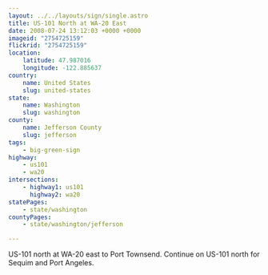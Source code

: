 ```yaml
---
layout: ../../layouts/sign/single.astro
title: US-101 North at WA-20 East
date: 2008-07-24 13:12:03 +0000 +0000
imageid: "2754725159"
flickrid: "2754725159"
location:
    latitude: 47.987016
    longitude: -122.885637
country:
    name: United States
    slug: united-states
state:
    name: Washington
    slug: washington
county:
    name: Jefferson County
    slug: jefferson
tags:
    - big-green-sign
highway:
    - us101
    - wa20
intersections:
    - highway1: us101
      highway2: wa20
statePages:
    - state/washington
countyPages:
    - state/washington/jefferson

---
```

US-101 north at WA-20 east to Port Townsend.  Continue on US-101 north for Sequim and Port Angeles.